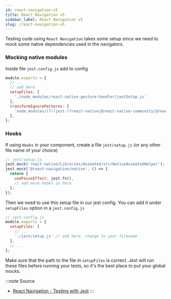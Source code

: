 ```yaml
---
id: react-navigation-v5
title: React Navigation v5
sidebar_label: React Navigation v5
slug: /react-navigation-v5
---
```


Testing code using `React Navigation` takes some setup since we need to mock some native dependencies used in the navigators.

### Mocking native modules

Inside file `jest.config.js` add to config

```js
module.exports = {
  // ...
  // add here
  setupFiles: [
    './node_modules/react-native-gesture-handler/jestSetup.js'
  ],
  transformIgnorePatterns: [
    'node_modules/(?!(jest-)?react-native|@react-native-community|@react-navigation)',
  ],
};
```

### Hooks

If using `Hooks` in your component, create a file `jest/setup.js` (or any other file name of your choice)

```js
// jest/setup.js
jest.mock('react-native/Libraries/Animated/src/NativeAnimatedHelper');
jest.mock('@react-navigation/native', () => {
  return {
    useFocusEffect: jest.fn(),
    // add more hooks in here
  };
});
```

Then we need to use this setup file in our jest config. You can add it under `setupFiles` option in a `jest.config.js`

```js
// jest.config.js
module.exports = {
  setupFiles: [
    // ...
    './jest/setup.js' // add here, change to your filename
  ],
  // ...
};
```

Make sure that the path to the file in `setupFiles` is correct. Jest will run these files before running your tests, so it's the best place to put your global mocks.

:::note Source
- [React Navigation - Testing with Jest](https://reactnavigation.org/docs/testing)
:::
